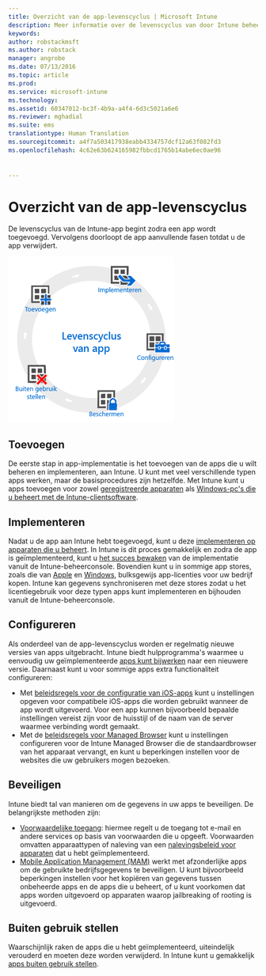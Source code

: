 ```yaml
---
title: Overzicht van de app-levenscyclus | Microsoft Intune
description: Meer informatie over de levenscyclus van door Intune beheerde apps; van het toevoegen tot het moment waarop ze buiten gebruik worden gesteld.
keywords: 
author: robstackmsft
ms.author: robstack
manager: angrobe
ms.date: 07/13/2016
ms.topic: article
ms.prod: 
ms.service: microsoft-intune
ms.technology: 
ms.assetid: 60347012-bc3f-4b9a-a4f4-6d3c5021a6e6
ms.reviewer: mghadial
ms.suite: ems
translationtype: Human Translation
ms.sourcegitcommit: a4f7a503417938eabb4334757dcf12a63f082fd3
ms.openlocfilehash: 4c62e63b624165982fbbcd1765b14abe6ec0ae96


---
```


# Overzicht van de app-levenscyclus

De levenscyclus van de Intune-app begint zodra een app wordt toegevoegd. Vervolgens doorloopt de app aanvullende fasen totdat u de app verwijdert.

![De levenscyclus van apps](./media/app-lifecycle.png "the Intune app lifecycle")

## Toevoegen

De eerste stap in app-implementatie is het toevoegen van de apps die u wilt beheren en implementeren, aan Intune. U kunt met veel verschillende typen apps werken, maar de basisprocedures zijn hetzelfde. Met Intune kunt u apps toevoegen voor zowel [geregistreerde apparaten](add-apps-for-mobile-devices-in-microsoft-intune.md) als [Windows-pc's die u beheert met de Intune-clientsoftware](add-apps-for-windows-pcs-in-microsoft-intune.md).

## Implementeren

Nadat u de app aan Intune hebt toegevoegd, kunt u deze [implementeren op apparaten die u beheert](deploy-apps.md). In Intune is dit proces gemakkelijk en zodra de app is geïmplementeerd, kunt u [het succes bewaken](monitor-apps-in-microsoft-intune.md) van de implementatie vanuit de Intune-beheerconsole. Bovendien kunt u in sommige app stores, zoals die van [Apple](manage-ios-apps-you-purchased-through-a-volume-purchase-program-with-microsoft-intune.md) en [Windows](manage-apps-you-purchased-from-the-windows-store-for-business-with-microsoft-intune.md), bulksgewijs app-licenties voor uw bedrijf kopen. Intune kan gegevens synchroniseren met deze stores zodat u het licentiegebruik voor deze typen apps kunt implementeren en bijhouden vanuit de Intune-beheerconsole.

## Configureren

Als onderdeel van de app-levenscyclus worden er regelmatig nieuwe versies van apps uitgebracht. Intune biedt hulpprogramma's waarmee u eenvoudig uw geïmplementeerde [apps kunt bijwerken](update-apps-using-microsoft-intune.md) naar een nieuwere versie. Daarnaast kunt u voor sommige apps extra functionaliteit configureren:
- Met [beleidsregels voor de configuratie van iOS-apps](configure-ios-apps-with-mobile-app-configuration-policies-in-microsoft-intune.md) kunt u instellingen opgeven voor compatibele iOS-apps die worden gebruikt wanneer de app wordt uitgevoerd. Voor een app kunnen bijvoorbeeld bepaalde instellingen vereist zijn voor de huisstijl of de naam van de server waarmee verbinding wordt gemaakt.
- Met de [beleidsregels voor Managed Browser](manage-internet-access-using-managed-browser-policies.md) kunt u instellingen configureren voor de Intune Managed Browser die de standaardbrowser van het apparaat vervangt, en kunt u beperkingen instellen voor de websites die uw gebruikers mogen bezoeken.

## Beveiligen

Intune biedt tal van manieren om de gegevens in uw apps te beveiligen. De belangrijkste methoden zijn:
- [Voorwaardelijke toegang](restrict-access-to-email-and-o365-services-with-microsoft-intune.md): hiermee regelt u de toegang tot e-mail en andere services op basis van voorwaarden die u opgeeft. Voorwaarden omvatten apparaattypen of naleving van een [nalevingsbeleid voor apparaten](introduction-to-device-compliance-policies-in-microsoft-intune.md) dat u hebt geïmplementeerd.
- [Mobile Application Management (MAM)](protect-app-data-using-mobile-app-management-policies-with-microsoft-intune.md) werkt met afzonderlijke apps om de gebruikte bedrijfsgegevens te beveiligen. U kunt bijvoorbeeld beperkingen instellen voor het kopiëren van gegevens tussen onbeheerde apps en de apps die u beheert, of u kunt voorkomen dat apps worden uitgevoerd op apparaten waarop jailbreaking of rooting is uitgevoerd.

## Buiten gebruik stellen

Waarschijnlijk raken de apps die u hebt geïmplementeerd, uiteindelijk verouderd en moeten deze worden verwijderd. In Intune kunt u gemakkelijk [apps buiten gebruik stellen](retire-apps-using-microsoft-intune.md).



<!--HONumber=Oct16_HO4-->


